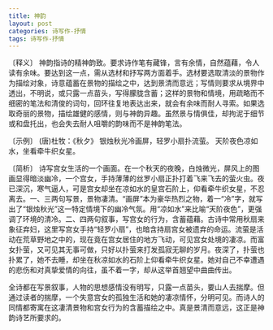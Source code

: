 ```yaml
---
title: 神韵
layout: post
categories: 诗写作-抒情
tags: 诗写作-抒情
---
```


〔释义〕 神韵指诗的精神韵致。要求诗作笔有藏锋，言有余情，自然蕴藉，令人读有余味。要达到这一点，需从选材和抒写两方面着手。选材要选取清淡的景物作为描绘对象，诗意蕴蓄在景物的描绘之中，达到景清而意远；写情则要求从境界中透出，不明说，或只露一点苗头，写得朦胧含蓄；这样的景物和情境，用疏略而不细密的笔法和清俊的词句，回环往复地表达出来，就会有余味而耐人寻索。如果选取奇丽的景物，描绘雄健的感情，则与神韵异趣。虽然景与情俱佳，却拘泥于细节或和盘托出，也会失去耐人咀嚼的韵味而不是神韵笔法。

〔示例〕 (唐)杜牧：《秋夕》
银烛秋光冷画屏，轻罗小扇扑流萤。
天阶夜色凉如水，坐看牵牛织女星。

〔简析〕 诗写宫女生活的一个画面。在一个秋天的夜晚，白烛微光，屏风上的图画显得暗淡幽冷，一个宫女，手持薄薄的丝罗小扇正扑打着飞来飞去的萤火虫。夜已深沉，寒气逼人，可是宫女却坐在凉如水的皇宫石阶上，仰看牵牛织女星，不忍离去。一、三两句写景，景物凄清。“画屏”本为豪华热烈之物，着一“冷”字，就写出了“银烛秋光”这一特定情境下的幽冷气氛。用“凉如水”来比喻“天阶夜色”，更强调了环境的清冷。二、四两句叙事，写宫女的行为，含蓄蕴藉。古诗中常用秋扇来象征弃妇，这里写宫女手持“轻罗小扇”，也暗含持扇宫女被遗弃的命运。流萤是活动在荒草野地之中的，现在竟在宫女居住的地方飞动，可见宫女处境的凄凉。而富女扑萤，又可见其无事可做，只好以扑萤来打发孤寂无聊的岁月。夜深了，扑萤也扑累了，她不去睡，却坐在秋凉如水的石阶上仰看牵牛织女星。她对自己不幸遭遇的悲伤和对真挚爱情的向往，虽不着一字，却从这举首翘望中曲曲传出。

全诗都在写景叙事，人物的思想感情没有明写，只露一点苗头，要山人去揣摩。但通过读者的揣摩，一个失意宫女的孤独生活和她的凄凉情怀，分明可见。而诗人的同情都寄寓在这凄清景物和宫女行为的含蓄描绘之中。真是景清而意远，这正是神韵诗艺所要求的。 